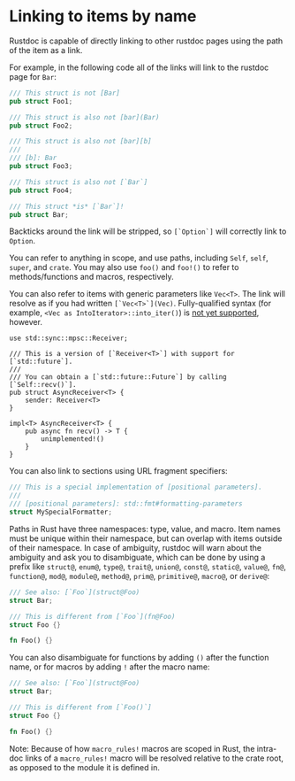 # Linking to items by name

Rustdoc is capable of directly linking to other rustdoc pages using the path of
the item as a link.

For example, in the following code all of the links will link to the rustdoc page for `Bar`:

```rust
/// This struct is not [Bar]
pub struct Foo1;

/// This struct is also not [bar](Bar)
pub struct Foo2;

/// This struct is also not [bar][b]
///
/// [b]: Bar
pub struct Foo3;

/// This struct is also not [`Bar`]
pub struct Foo4;

/// This struct *is* [`Bar`]!
pub struct Bar;
```

Backticks around the link will be stripped, so ``[`Option`]`` will correctly
link to `Option`.

You can refer to anything in scope, and use paths, including `Self`, `self`,
`super`, and `crate`. You may also use `foo()` and `foo!()` to refer to methods/functions and macros, respectively.

You can also refer to items with generic parameters like `Vec<T>`. The link will
resolve as if you had written ``[`Vec<T>`](Vec)``. Fully-qualified syntax (for example,
`<Vec as IntoIterator>::into_iter()`) is [not yet supported][fqs-issue], however.

[fqs-issue]: https://github.com/rust-lang/rust/issues/74563

```rust,edition2018
use std::sync::mpsc::Receiver;

/// This is a version of [`Receiver<T>`] with support for [`std::future`].
///
/// You can obtain a [`std::future::Future`] by calling [`Self::recv()`].
pub struct AsyncReceiver<T> {
    sender: Receiver<T>
}

impl<T> AsyncReceiver<T> {
    pub async fn recv() -> T {
        unimplemented!()
    }
}
```

You can also link to sections using URL fragment specifiers:

```rust
/// This is a special implementation of [positional parameters].
///
/// [positional parameters]: std::fmt#formatting-parameters
struct MySpecialFormatter;
```

Paths in Rust have three namespaces: type, value, and macro. Item names must be
unique within their namespace, but can overlap with items outside of their
namespace. In case of ambiguity, rustdoc will warn about the ambiguity and ask you to disambiguate, which can be done by using a prefix like `struct@`, `enum@`, `type@`, `trait@`, `union@`, `const@`, `static@`, `value@`, `fn@`, `function@`, `mod@`, `module@`, `method@`, `prim@`, `primitive@`, `macro@`, or `derive@`:

```rust
/// See also: [`Foo`](struct@Foo)
struct Bar;

/// This is different from [`Foo`](fn@Foo)
struct Foo {}

fn Foo() {}
```

You can also disambiguate for functions by adding `()` after the function name,
or for macros by adding `!` after the macro name:

```rust
/// See also: [`Foo`](struct@Foo)
struct Bar;

/// This is different from [`Foo()`]
struct Foo {}

fn Foo() {}
```

Note: Because of how `macro_rules!` macros are scoped in Rust, the intra-doc links of a `macro_rules!` macro will be resolved relative to the crate root, as opposed to the module it is defined in.
